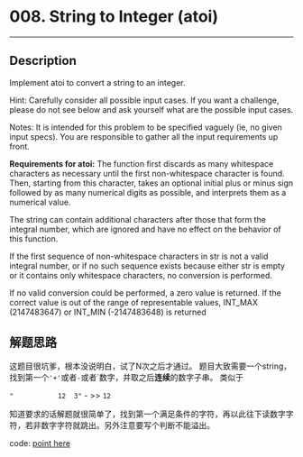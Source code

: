 # 008. String to Integer (atoi)
------------------------------------------------

## Description
Implement atoi to convert a string to an integer.

Hint: Carefully consider all possible input cases. If you want a challenge, please do not see below and ask yourself what are the possible input cases.

Notes: It is intended for this problem to be specified vaguely (ie, no given input specs). You are responsible to gather all the input requirements up front.



**Requirements for atoi:**
The function first discards as many whitespace characters as necessary until the first non-whitespace character is found. Then, starting from this character, takes an optional initial plus or minus sign followed by as many numerical digits as possible, and interprets them as a numerical value.

The string can contain additional characters after those that form the integral number, which are ignored and have no effect on the behavior of this function.

If the first sequence of non-whitespace characters in str is not a valid integral number, or if no such sequence exists because either str is empty or it contains only whitespace characters, no conversion is performed.

If no valid conversion could be performed, a zero value is returned. If the correct value is out of the range of representable values, INT_MAX (2147483647) or INT_MIN (-2147483648) is returned


## 解题思路
这题目很坑爹，根本没说明白，试了N次之后才通过。 题目大致需要一个string，找到第一个`'+'`或者`-`或者`数字，并取之后**连续**的数字子串。
类似于

`" 　　　　　　12  3"` - >> `12`

知道要求的话解题就很简单了，找到第一个满足条件的字符，再以此往下读数字字符，若非数字字符就跳出。另外注意要写个判断不能溢出。

code: [point here](solution_1.cpp)
